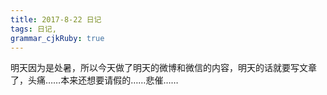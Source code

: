```yaml
---
title: 2017-8-22 日记
tags: 日记,
grammar_cjkRuby: true
---
```

明天因为是处暑，所以今天做了明天的微博和微信的内容，明天的话就要写文章了，头痛……本来还想要请假的……悲催……